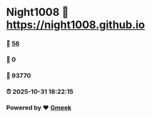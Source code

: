 # Night1008 :link: https://night1008.github.io 
### :page_facing_up: [56](https://night1008.github.io/tag.html) 
### :speech_balloon: 0 
### :hibiscus: 93770 
### :alarm_clock: 2025-10-31 18:22:15 
### Powered by :heart: [Gmeek](https://github.com/Meekdai/Gmeek)

